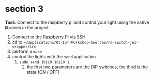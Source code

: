# section 3

**Task**: Connect to the raspberry pi and control your light using the native libraries in the project

1. Connect to the Raspberry Pi via SSH
2. cd to `~/applications/OC-IoT-Workshop-Sources/rc-switch-jni-wrapper/src`
3. perform a `make`
4. control the lights with the `send` application
	1. `sudo send 10110 10110 1`
		1. the first two parameters are the DIP switches, the third is the state (ON / OFF)

